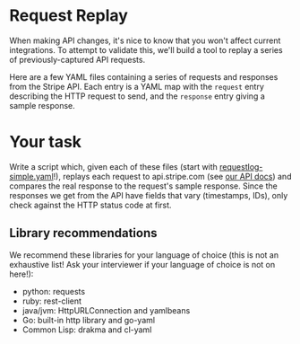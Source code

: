 Request Replay
==============

When making API changes, it's nice to know that you won't affect
current integrations. To attempt to validate this, we'll build a tool
to replay a series of previously-captured API requests.

Here are a few YAML files containing a series of requests and
responses from the Stripe API. Each entry is a YAML map with the
`request` entry describing the HTTP request to send, and the
`response` entry giving a sample response.

# Your task

Write a script which, given each of these files (start with
[requestlog-simple.yaml](requestlog-simple.yaml)!), replays each
request to api.stripe.com (see [our API
docs](http://stripe.com/docs/api)) and compares the real response to
the request's sample response. Since the responses we get from the API
have fields that vary (timestamps, IDs), only check against the HTTP
status code at first.

## Library recommendations

We recommend these libraries for your language of choice (this is not
an exhaustive list! Ask your interviewer if your language of choice is
not on here!):

* python: requests
* ruby: rest-client
* java/jvm: HttpURLConnection and yamlbeans
* Go: built-in http library and go-yaml
* Common Lisp: drakma and cl-yaml

